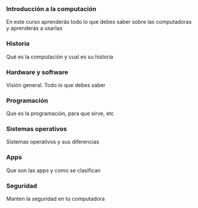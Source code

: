 <article id="info">
    <h3>Introducción a la computación</h3>
    <p>En este curso aprenderás todo lo que debes saber sobre 
    las computadoras y aprenderás a usarlas</p>
</article>

<article class="lesson" id="1">
    <h3>Historia</h3>
    <p>Qué es la computación y cual es su historia</p>
</article>
    
<article class="lesson" id="2">
    <h3>Hardware y software</h3>
    <p>Visión general. Todo lo que debes saber</p>
</article>

<article class="lesson" id="3">
    <h3>Programación</h3>
    <p>Que es la programación, para que sirve, etc</p>
</article>
    
<article class="lesson" id="4">
    <h3>Sistemas operativos</h3>
    <p>Sistemas operativos y sus diferencias</p>
</article>
    
<article class="lesson" id="5">
    <h3>Apps</h3>
    <p>Que son las apps y como se clasifican</p>
</article>

<article class="lesson" id="6">
    <h3>Seguridad</h3>
    <p>Manten la seguridad en tu computadora</p>
</article>